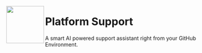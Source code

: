<img src="https://github.com/aayvyas/platform-support/assets/108922588/9108cdd7-0823-4cb3-9117-87cd4389f9f4" align=left height="100px" width="100px"/> <h1> Platform Support </h1>
<p> A smart AI powered support assistant right from your GitHub Environment. </p>
